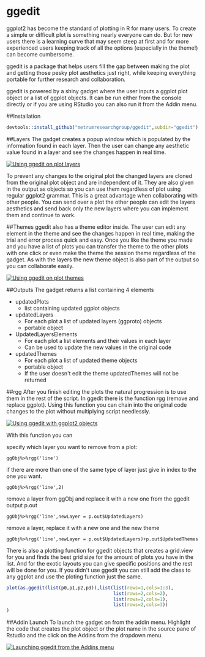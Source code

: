 # ggedit

ggplot2 has become the standard of plotting in R for many users. To create a simple or difficult plot is something nearly everyone can do. But for new users there is a learning curve that may seem steep at first and for more experienced users keeping track of all the options (especially in the theme!) can become cumbersome. 

ggedit is a package that helps users fill the gap between making the plot and getting those pesky plot aesthetics just right, while keeping everything portable for further research and collaboration.

ggedit is powered by a shiny gadget where the user inputs a ggplot plot object or a list of ggplot objects. It can be run either from the console directly or if you are using RStudio you can also run it from the Addin menu.

##Installation
```r
devtools::install_github("metrumresearchgroup/ggedit",subdir="ggedit")
```

##Layers
The gadget creates a popup window which is populated by the information found in each layer. Then the user can change any aesthetic value found in a layer and see the changes happen in real time.


[![Using ggedit on plot layers](http://img.youtube.com/vi/OvMWCHpCmaI/0.jpg)](http://www.youtube.com/watch?v=OvMWCHpCmaI)


To prevent any changes to the original plot the changed layers are cloned from the original plot object and are independent of it. They are also given in the output as objects so you can use them regardless of plot using regular ggplot2 grammar. This is a great advantage when collaborating with other people. You can send over a plot the other people can edit the layers aesthetics and send back only the new layers where you can implement them and continue to work. 

##Themes
ggedit also has a theme editor inside. The user can edit any element in the theme and see the changes happen in real time, making the trial and error process quick and easy. Once you like the theme you made and you have a list of plots you can transfer the theme to the other plots with one click or even make the theme the session theme regardless of the gadget. As with the layers the new theme object is also part of the output so you can collaborate easily.

[![Using ggedit on plot themes](http://img.youtube.com/vi/813QxbsrvLM/0.jpg)](http://www.youtube.com/watch?v=813QxbsrvLM)


##Outputs
The gadget returns a list containing 4 elements

  - updatedPlots
    - list containing updated ggplot objects
  - updatedLayers
    - For each plot a list of updated layers (ggproto) objects
    - portable object
  - UpdatedLayersElements
    - For each plot a list elements and their values in each layer
    - Can be used to update the new values in the original code
  - updatedThemes
    - For each plot a list of updated theme objects
    - portable object
    - If the user doesn't edit the theme updatedThemes will not be returned

##rgg
After you finish editing the plots the natural progression is to use them in the rest of the script. In ggedit there is the function rgg (remove and replace ggplot). Using this function you can chain into the original code changes to the plot without multiplying script needlessly.


[![Using ggedit with ggplot2 objects](http://img.youtube.com/vi/0QmJHwoWQWM/0.jpg)](http://www.youtube.com/watch?v=0QmJHwoWQWM)


With this function you can 

specify which layer you want to remove from a plot:

`ggObj%>%rgg('line')`

if there are more than one of the same type of layer just give in index to the one you want.

`ggObj%>%rgg('line',2)`

remove a layer from ggObj and replace it with a new one from the ggedit output p.out

`ggObj%>%rgg('line',newLayer = p.out$UpdatedLayers)`

remove a layer, replace it with a new one and the new theme 

`ggObj%>%rgg('line',newLayer = p.out$UpdatedLayers)+p.out$UpdatedThemes`

There is also a plotting function for ggedit objects that creates a grid.view for you and finds the best grid size for the amount of plots you have in the list. And for the exotic layouts you can give specific positions and the rest will be done for you. If you didn't use ggedit you can still add the class to any ggplot and use the ploting function just the same.

```r
plot(as.ggedit(list(p0,p1,p2,p3)),list(list(rows=1,cols=1:3),
                                       list(rows=2,cols=2),
                                       list(rows=2,cols=1),
                                       list(rows=2,cols=3))
)
```

##Addin Launch
To launch the gadget on from the addin menu. Highlight the code that creates the plot object or the plot name in the source pane of Rstudio and the click on the Addins from the dropdown menu.

[![Launching ggedit from the Addins menu](http://img.youtube.com/vi/693XhHt8fug/0.jpg)](http://www.youtube.com/watch?v=693XhHt8fug)

